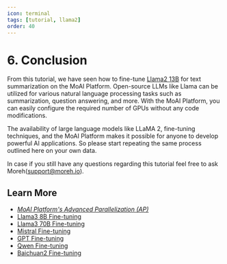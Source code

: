 ```yaml
---
icon: terminal
tags: [tutorial, llama2]
order: 40
---
```


# 6. Conclusion 

From this tutorial, we have seen how to fine-tune [Llama2 13B](https://huggingface.co/meta-llama/Llama-2-13b-hf) for text summarization on the MoAI Platform. Open-source LLMs like Llama can be utilized for various natural language processing tasks such as summarization, question answering, and more. With the MoAI Platform, you can easily configure the required number of GPUs without any code modifications. 

The availability of large language models like LLaMA 2, fine-tuning techniques, and the MoAI Platform makes it possible for anyone to develop powerful AI applications. So please start repeating the same process outlined here on your own data.

In case if you still have any questions regarding this tutorial feel free to ask Moreh(support@moreh.io).


## Learn More

- *[MoAI Platform's Advanced Parallelization (AP)](/Supported_Documents/ap/index.md)*
- [Llama3 8B Fine-tuning](/Tutorials/Llama3_8B_Tutorial/index.md)
- [Llama3 70B Fine-tuning](/Tutorials/Llama3_70B_Tutorial/index.md)
- [Mistral Fine-tuning](/Tutorials/Mistral_Tutorial/index.md)
- [GPT Fine-tuning](/Tutorials/GPT_Tutorial/index.md)
- [Qwen Fine-tuning](/Tutorials/Qwen_Tutorial/index.md)
- [Baichuan2 Fine-tuning](/Tutorials/Baichuan2_Tutorial/index.md)
